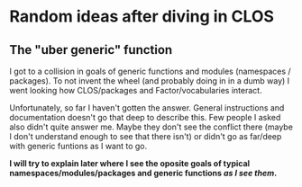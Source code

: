 # Random ideas after diving in CLOS

## The "uber generic" function

I got to a collision in goals of generic functions and modules (namespaces / packages). To not invent the wheel (and probably doing
in in a dumb way) I went looking how CLOS/packages and Factor/vocabularies interact.

Unfortunately, so far I haven't gotten the answer. General instructions and documentation doesn't go that deep to describe this. 
Few people I asked also didn't quite answer me. Maybe they don't see the conflict there (maybe I don't understand enough to see
that there isn't) or didn't go as far/deep with generic funtions as I want to go.

**I will try to explain later where I see the oposite goals of typical namespaces/modules/packages and generic functions *as I see them*.**
